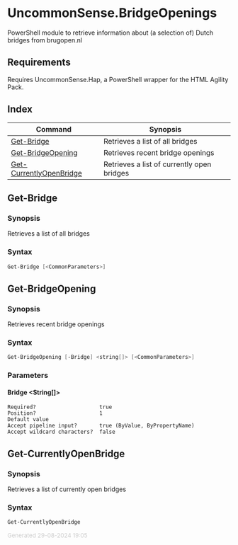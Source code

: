 # UncommonSense.BridgeOpenings

PowerShell module to retrieve information about (a selection of) Dutch bridges from brugopen.nl

## Requirements

Requires UncommonSense.Hap, a PowerShell wrapper for the HTML Agility Pack.

## Index

| Command | Synopsis |
| ------- | -------- |
| [Get-Bridge](#Get-Bridge) | Retrieves a list of all bridges |
| [Get-BridgeOpening](#Get-BridgeOpening) | Retrieves recent bridge openings |
| [Get-CurrentlyOpenBridge](#Get-CurrentlyOpenBridge) | Retrieves a list of currently open bridges |

<a name="Get-Bridge"></a>
## Get-Bridge
### Synopsis
Retrieves a list of all bridges
### Syntax
```powershell
Get-Bridge [<CommonParameters>]
```
<a name="Get-BridgeOpening"></a>
## Get-BridgeOpening
### Synopsis
Retrieves recent bridge openings
### Syntax
```powershell
Get-BridgeOpening [-Bridge] <string[]> [<CommonParameters>]
```
### Parameters
#### Bridge &lt;String[]&gt;
    
    Required?                    true
    Position?                    1
    Default value                
    Accept pipeline input?       true (ByValue, ByPropertyName)
    Accept wildcard characters?  false
<a name="Get-CurrentlyOpenBridge"></a>
## Get-CurrentlyOpenBridge
### Synopsis
Retrieves a list of currently open bridges
### Syntax
```powershell
Get-CurrentlyOpenBridge
```
<div style='font-size:small; color: #ccc'>Generated 29-08-2024 19:05</div>
